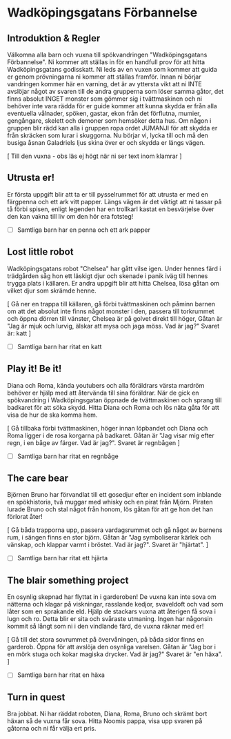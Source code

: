 # Wadköpingsgatans Förbannelse

## Introduktion & Regler

Välkomna alla barn och vuxna till spökvandringen "Wadköpingsgatans Förbannelse". Ni kommer att ställas in för en handfull prov för att hitta Wadköpingsgatans godisskatt. Ni leds av en vuxen som kommer att guida er genom prövningarna ni kommer att ställas framför. Innan ni börjar vandringen kommer här en varning, det är av yttersta vikt att ni INTE avslöjar något av svaren till de andra grupperna som löser samma gåtor, det finns absolut INGET monster som gömmer sig i tvättmaskinen och ni behöver inte vara rädda för er guide kommer att kunna skydda er från alla eventuella vålnader, spöken, gastar, ekon från det förflutna, mumier, gengångare, skelett och demoner som hemsöker detta hus. Om någon i gruppen blir rädd kan alla i gruppen ropa ordet JUMANJI för att skydda er från skräcken som lurar i skuggorna. Nu börjar vi, lycka till och må den busiga åsnan Galadriels ljus skina över er och skydda er längs vägen.

[ Till den vuxna - obs läs ej högt när ni ser text inom klamrar ]

## Utrusta er!
Er första uppgift blir att ta er till pysselrummet för att utrusta er med en färgpenna och ett ark vitt papper. Längs vägen är det viktigt att ni tassar på tå förbi spisen, enligt legenden har en trollkarl kastat en besvärjelse över den kan vakna till liv om den hör era fotsteg!

- [ ] Samtliga barn har en penna och ett ark papper

## Lost little robot
Wadköpingsgatans robot "Chelsea" har gått vilse igen. Under hennes färd i trädgården såg hon ett läskigt djur och skenade i panik iväg till hennes trygga plats i källaren. Er andra uppgift blir att hitta Chelsea, lösa gåtan om vilket djur som skrämde henne.

[ Gå ner en trappa till källaren, gå förbi tvättmaskinen och påminn barnen om att det absolut inte finns något monster i den, passera till torkrummet och öppna dörren till vänster, Chelsea är på golvet direkt till höger, Gåtan är "Jag är mjuk och lurvig, älskar att mysa och jaga möss. Vad är jag?" Svaret är: katt ]

- [ ] Samtliga barn har ritat en katt

## Play it! Be it!
Diana och Roma, kända youtubers och alla föräldrars värsta mardröm behöver er hjälp med att återvända till sina föräldrar. När de gick en spökvandring i Wadköpingsgatan öppnade de tvättmaskinen och sprang till badkaret för att söka skydd. Hitta Diana och Roma  och lös näta gåta för att visa de hur de ska komma hem.

[ Gå tillbaka förbi tvättmaskinen, höger innan löpbandet och Diana och Roma ligger i de rosa korgarna på badkaret. Gåtan är "Jag visar mig efter regn, i en båge av färger. Vad är jag?". Svaret är regnbågen ]

- [ ] Samtliga barn har ritat en regnbåge

## The care bear
Björnen Bruno har förvandlat till ett gosedjur efter en incident som inblande en spökhistoria, två muggar med whisky och en pirat från Mjörn. Piraten lurade Bruno och stal något från honom, lös gåtan för att ge hon det han förlorat åter!

[ Gå båda trapporna upp, passera vardagsrummet och gå något av barnens rum, i sängen finns en stor björn. Gåtan är "Jag symboliserar kärlek och vänskap, och klappar varmt i bröstet. Vad är jag?". Svaret är "hjärtat". ]

- [ ] Samtliga barn har ritat ett hjärta

## The blair something project
En osynlig skepnad har flyttat in i garderoben! De vuxna kan inte sova om nätterna och klagar på viskningar, rasslande kedjor, svaveldoft och vad som låter som en sprakande eld. Hjälp de stackars vuxna att återigen få sova i lugn och ro. Detta blir er sita och svåraste utmaning. Ingen har någonsin kommit så långt som ni i den vindlande färd, de vuxna räknar med er!

[ Gå till det stora sovrummet på övervåningen, på båda sidor finns en garderob. Öppna för att avslöja den osynliga varelsen. Gåtan är "Jag bor i en mörk stuga och kokar magiska drycker. Vad är jag?" Svaret är "en häxa". ]

- [ ] Samtliga barn har ritat en häxa

## Turn in quest
Bra jobbat. Ni har räddat roboten, Diana, Roma, Bruno och skrämt bort häxan så de vuxna får sova. Hitta Noomis pappa, visa upp svaren på gåtorna och ni får välja ert pris.
